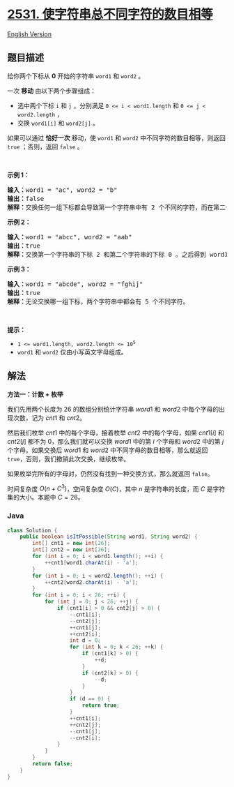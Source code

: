 # [2531. 使字符串总不同字符的数目相等](https://leetcode.cn/problems/make-number-of-distinct-characters-equal)

[English Version](/solution/2500-2599/2531.Make%20Number%20of%20Distinct%20Characters%20Equal/README_EN.md)

## 题目描述

<!-- 这里写题目描述 -->

<p>给你两个下标从 <strong>0</strong> 开始的字符串 <code>word1</code> 和 <code>word2</code> 。</p>

<p>一次 <strong>移动</strong> 由以下两个步骤组成：</p>

<ul>
	<li>选中两个下标&nbsp;<code>i</code> 和 <code>j</code> ，分别满足 <code>0 &lt;= i &lt; word1.length</code> 和 <code>0 &lt;= j &lt; word2.length</code> ，</li>
	<li>交换 <code>word1[i]</code> 和 <code>word2[j]</code> 。</li>
</ul>

<p>如果可以通过 <strong>恰好一次</strong> 移动，使 <code>word1</code> 和 <code>word2</code> 中不同字符的数目相等，则返回 <code>true</code> ；否则，返回 <code>false</code> 。</p>

<p>&nbsp;</p>

<p><strong>示例 1：</strong></p>

<pre><strong>输入：</strong>word1 = "ac", word2 = "b"
<strong>输出：</strong>false
<strong>解释：</strong>交换任何一组下标都会导致第一个字符串中有 2 个不同的字符，而在第二个字符串中只有 1 个不同字符。
</pre>

<p><strong>示例 2：</strong></p>

<pre><strong>输入：</strong>word1 = "abcc", word2 = "aab"
<strong>输出：</strong>true
<strong>解释：</strong>交换第一个字符串的下标 2 和第二个字符串的下标 0 。之后得到 word1 = "abac" 和 word2 = "cab" ，各有 3 个不同字符。
</pre>

<p><strong>示例 3：</strong></p>

<pre><strong>输入：</strong>word1 = "abcde", word2 = "fghij"
<strong>输出：</strong>true
<strong>解释：</strong>无论交换哪一组下标，两个字符串中都会有 5 个不同字符。</pre>

<p>&nbsp;</p>

<p><strong>提示：</strong></p>

<ul>
	<li><code>1 &lt;= word1.length, word2.length &lt;= 10<sup>5</sup></code></li>
	<li><code>word1</code> 和 <code>word2</code> 仅由小写英文字母组成。</li>
</ul>

## 解法

**方法一：计数 + 枚举**

我们先用两个长度为 $26$ 的数组分别统计字符串 $word1$ 和 $word2$ 中每个字母的出现次数，记为 $cnt1$ 和 $cnt2$。

然后我们枚举 $cnt1$ 中的每个字母，接着枚举 $cnt2$ 中的每个字母，如果 $cnt1[i]$ 和 $cnt2[j]$ 都不为 $0$，那么我们就可以交换 $word1$ 中的第 $i$ 个字母和 $word2$ 中的第 $j$ 个字母。如果交换后 $word1$ 和 $word2$ 中不同字母的数目相等，那么就返回 `true`，否则，我们撤销此次交换，继续枚举。

如果枚举完所有的字母对，仍然没有找到一种交换方式，那么就返回 `false`。

时间复杂度 $O(n + C^3)$，空间复杂度 $O(C)$，其中 $n$ 是字符串的长度，而 $C$ 是字符集的大小。本题中 $C = 26$。

### **Java**

```java
class Solution {
    public boolean isItPossible(String word1, String word2) {
        int[] cnt1 = new int[26];
        int[] cnt2 = new int[26];
        for (int i = 0; i < word1.length(); ++i) {
            ++cnt1[word1.charAt(i) - 'a'];
        }
        for (int i = 0; i < word2.length(); ++i) {
            ++cnt2[word2.charAt(i) - 'a'];
        }
        for (int i = 0; i < 26; ++i) {
            for (int j = 0; j < 26; ++j) {
                if (cnt1[i] > 0 && cnt2[j] > 0) {
                    --cnt1[i];
                    --cnt2[j];
                    ++cnt1[j];
                    ++cnt2[i];
                    int d = 0;
                    for (int k = 0; k < 26; ++k) {
                        if (cnt1[k] > 0) {
                            ++d;
                        }
                        if (cnt2[k] > 0) {
                            --d;
                        }
                    }
                    if (d == 0) {
                        return true;
                    }
                    ++cnt1[i];
                    ++cnt2[j];
                    --cnt1[j];
                    --cnt2[i];
                }
            }
        }
        return false;
    }
}
```
